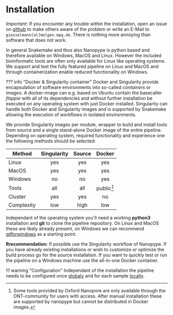 # Installation

*Important*: If you encounter any trouble within the installation, open an issue on [github](https://github.com/giesselmann/nanopype/issues) to make others aware of the problem or write an E-Mail to ```giesselmann[at]molgen.mpg.de```. There is nothing more annoying than software that does not work.

In general Snakemake and thus also Nanopype is python based and therefore available on Windows, MacOS and Linux. However the included bioinformatic tools are often only available for Linux like operating systems. We support and test the fully featured pipeline on Linux and MacOS and through containerization enable reduced functionality on Windows.

??? info "Docker & Singularity container"
    Docker and Singularity provide encapsulation of software environments into so-called *containers* or *images*. A docker-image can e.g. based on Ubuntu contain the basecaller *flappie* with all of its dependencies and without further installation be executed on any operating system with just Docker installed.
    Singularity can handle both Docker and Singularity images and is supported by Snakemake allowing the execution of workflows in isolated environments.


We provide Singularity images per module, wrapper to build and install tools from source and a single stand-alone Docker image of the entire pipeline. Depending on operating system, required functionality and experience one the following methods should be selected:

<center>

| Method   	| Singularity 	| Source 	| Docker 	|
|---------	|:-----------:	|:------:	|:------:	|
| Linux   	|     yes     	|   yes  	|   yes  	|
| MacOS   	|     yes     	|   yes  	|   yes  	|
| Windows 	|      no     	|   no   	|   yes  	|
| Tools   	|     all     	|   all  	| public[^1]|
| Cluster   |     yes       |   yes     |   no      |
| Complexity|     low       | high      | low       |


</center>

Independant of the operating system you'll need a working **python3** installation and **git** to clone the pipeline repository. On Linux and MacOS these are likely already present, on Windows we can recommend [gitforwindows](https://gitforwindows.org/) as a starting point.

**Rrecommendation:** If possible use the Singularity workflow of Nanopype. If you have already existing installations or wish to customize or optimize the build process go for the source installation. If you want to quickly test or run the pipeline on a Windows machine use the all-in-one Docker container.

!!! warning "Configuration"
    Independant of the installation the pipeline needs to be configured once [globaly](configuration.md) and for each sample [locally](../usage/general.md).

[^1]: Some tools provided by Oxford Nanopore are only available through the ONT-community for users with access. After manual installation these are supported by nanopype but cannot be distributed in Docker images.
